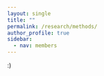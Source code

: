 ```yaml
---
layout: single
title: ""
permalink: /research/methods/
author_profile: true
sidebar:
  - nav: members
---
```


:)
